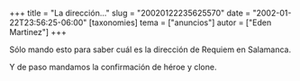 +++
title = "La dirección..."
slug = "20020122235625570"
date = "2002-01-22T23:56:25-06:00"
[taxonomies]
tema = ["anuncios"]
autor = ["Eden Martinez"]
+++

Sólo mando esto para saber cuál es la dirección de Requiem en Salamanca.

Y de paso mandamos la confirmación de héroe y clone.
